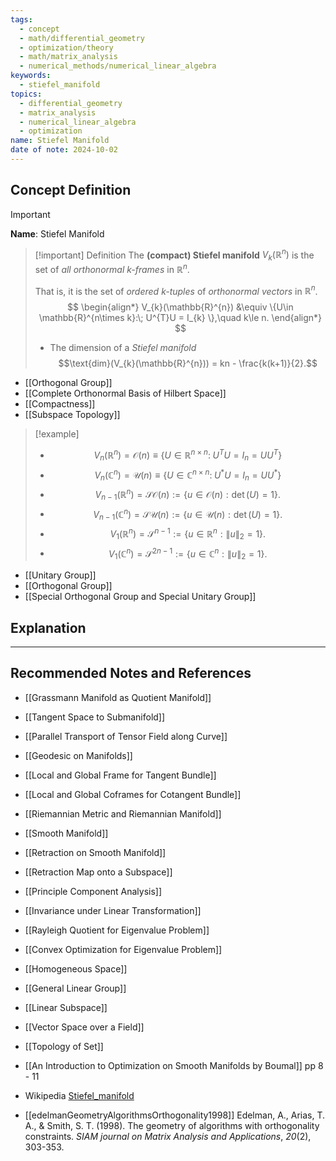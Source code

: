 ```yaml
---
tags:
  - concept
  - math/differential_geometry
  - optimization/theory
  - math/matrix_analysis
  - numerical_methods/numerical_linear_algebra
keywords:
  - stiefel_manifold
topics:
  - differential_geometry
  - matrix_analysis
  - numerical_linear_algebra
  - optimization
name: Stiefel Manifold
date of note: 2024-10-02
---
```


## Concept Definition

>[!important]
>**Name**: Stiefel Manifold

>[!important] Definition
>The **(compact) Stiefel manifold** $V_{k}(\mathbb{R}^{n})$ is the set of *all orthonormal $k$-frames* in $\mathbb{R}^n$. 
>
>That is, it is the set of *ordered $k$-tuples* of *orthonormal vectors* in $\mathbb{R}^n$.  
>$$
> \begin{align*}
> V_{k}(\mathbb{R}^{n}) &\equiv \{U\in \mathbb{R}^{n\times k}:\;  U^{T}U =  I_{k} \},\quad k\le n.
> \end{align*}
>$$ 
>- The dimension of a *Stiefel manifold* $$\text{dim}(V_{k}(\mathbb{R}^{n})) = kn - \frac{k(k+1)}{2}.$$

- [[Orthogonal Group]]
- [[Complete Orthonormal Basis of Hilbert Space]]
- [[Compactness]]
- [[Subspace Topology]]


>[!example]
>- $$V_{n}(\mathbb{R}^{n}) = \mathcal{O}(n) \equiv \{U\in \mathbb{R}^{n\times n}:\;  U^{T}U =  I_{n} = UU^{T} \}$$ 
>- $$V_{n}(\mathbb{C}^{n}) = \mathcal{U}(n) \equiv \{U\in \mathbb{C}^{n\times n}:\;  U^{*}U =  I_{n} = UU^{*} \}$$ 
>- $$V_{n-1}(\mathbb{R}^{n}) = \mathcal{SO}(n) := \{ u\in \mathcal{O}(n): \det(U) = 1  \}.$$
>- $$V_{n-1}(\mathbb{C}^{n}) = \mathcal{SU}(n) := \{ u\in \mathcal{U}(n) : \det(U) = 1   \}.$$
>- $$V_{1}(\mathbb{R}^{n}) = \mathcal{S}^{n-1} := \{ u\in \mathbb{R}^{n}: \lVert u \rVert_{2} = 1  \}.$$
>- $$V_{1}(\mathbb{C}^{n}) = \mathcal{S}^{2n-1} := \{ u\in \mathbb{C}^{n}: \lVert u \rVert_{2} = 1  \}.$$

- [[Unitary Group]]
- [[Orthogonal Group]]
- [[Special Orthogonal Group and Special Unitary Group]]


## Explanation





-----------
##  Recommended Notes and References


- [[Grassmann Manifold as Quotient Manifold]]

- [[Tangent Space to Submanifold]]
- [[Parallel Transport of Tensor Field along Curve]]
- [[Geodesic on Manifolds]]

- [[Local and Global Frame for Tangent Bundle]]
- [[Local and Global Coframes for Cotangent Bundle]]
- [[Riemannian Metric and Riemannian Manifold]]
- [[Smooth Manifold]]

- [[Retraction on Smooth Manifold]]
- [[Retraction Map onto a Subspace]]

- [[Principle Component Analysis]]
- [[Invariance under Linear Transformation]]
- [[Rayleigh Quotient for Eigenvalue Problem]]
- [[Convex Optimization for Eigenvalue Problem]]


- [[Homogeneous Space]]

- [[General Linear Group]]

- [[Linear Subspace]]
- [[Vector Space over a Field]]
- [[Topology of Set]]


- [[An Introduction to Optimization on Smooth Manifolds by Boumal]] pp 8 - 11
- Wikipedia [Stiefel_manifold](https://en.wikipedia.org/wiki/Stiefel_manifold)
- [[edelmanGeometryAlgorithmsOrthogonality1998]] Edelman, A., Arias, T. A., & Smith, S. T. (1998). The geometry of algorithms with orthogonality constraints. _SIAM journal on Matrix Analysis and Applications_, _20_(2), 303-353.